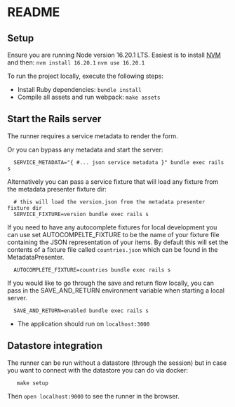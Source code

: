 # README

## Setup
Ensure you are running Node version 16.20.1 LTS. Easiest is to install [NVM](https://github.com/nvm-sh/nvm#installing-and-updating) and then:
`nvm install 16.20.1`
`nvm use 16.20.1`

To run the project locally, execute the following steps:
- Install Ruby dependencies: `bundle install`
- Compile all assets and run webpack: `make assets`

## Start the Rails server

The runner requires a service metadata to render the form.

Or you can bypass any metadata and start the server:

```
  SERVICE_METADATA="{ #... json service metadata }" bundle exec rails s
```

Alternatively you can pass a service fixture that will load any fixture from
the metadata presenter fixture dir:
```
  # this will load the version.json from the metadata presenter fixture dir
  SERVICE_FIXTURE=version bundle exec rails s
```

If you need to have any autocomplete fixtures for local development you can use
set AUTOCOMPELTE_FIXTURE to be the name of your fixture file containing the JSON
representation of your items. By default this will set the contents of a fixture
file called `countries.json` which can be found in the MetadataPresenter.

```
  AUTOCOMPLETE_FIXTURE=countries bundle exec rails s
```

If you would like to go through the save and return flow locally, you can pass
in the SAVE_AND_RETURN environment variable when starting a local server.

```
  SAVE_AND_RETURN=enabled bundle exec rails s
```


- The application should run on `localhost:3000`

## Datastore integration

The runner can be run without a datastore (through the session) but
in case you want to connect with the datastore you can do via docker:

```
   make setup
```

Then `open localhost:9000` to see the runner in the browser.
